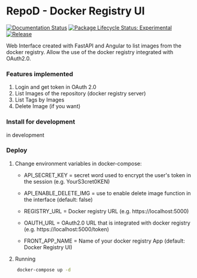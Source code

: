 # RepoD - Docker Registry UI

[![Documentation Status](https://img.shields.io/badge/license-MIT-green)](https://github.com/betonr/repo-d/blob/master/LICENSE)
[![Package Lifecycle Status: Experimental](https://img.shields.io/badge/lifecycle-experimental-green.svg)](tidyverse.org/lifecycle/#experimental)
[![Release](https://img.shields.io/github/tag/betonr/repo-d.svg)](https://github.com/brazil-data-cube/portal/releases)

Web Interface created with FastAPI and Angular to list images from the docker registry. Allow the use of the docker registry integrated with OAuth2.0.


### **Features implemented**

1. Login and get token in OAuth 2.0
2. List Images of the repository (docker registry server)
3. List Tags by Images
4. Delete Image (if you want)


### **Install for development**

in development


### **Deploy**

1. Change environment variables in docker-compose:

    - API_SECRET_KEY = secret word used to encrypt the user's token in the session (e.g. YourS3cret0KEN)

    - API_ENABLE_DELETE_IMG = use to enable delete image function in the interface (default: false)

    - REGISTRY_URL = Docker registry URL (e.g. https://localhost:5000)

    - OAUTH_URL = OAuth2.0 URL that is integrated with docker registry (e.g. https://localhost:5000/token)

    - FRONT_APP_NAME = Name of your docker registry App (default: Docker Registry UI)

2. Running

```bash
    docker-compose up -d
```






